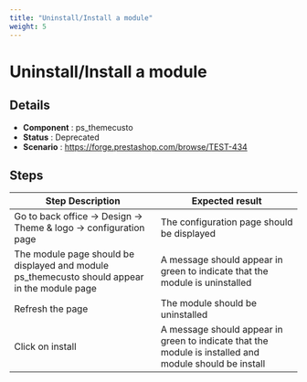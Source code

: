 ```yaml
---
title: "Uninstall/Install a module"
weight: 5
---
```


# Uninstall/Install a module
## Details
* **Component** : ps_themecusto
* **Status** : Deprecated
* **Scenario** : https://forge.prestashop.com/browse/TEST-434

## Steps
| Step Description | Expected result |
| ----- | ----- |
| Go to back office -> Design -> Theme & logo -> configuration page | The configuration page should be displayed |
| The module page should be displayed and module ps_themecusto should appear in the module page | A message should appear in green to indicate that the module is uninstalled |
| Refresh the page | The module should be uninstalled |
| Click on install | A message should appear in green to indicate that the module is installed and module should be install |